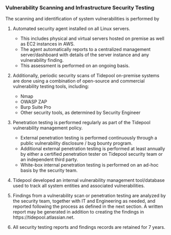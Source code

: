 ### Vulnerability Scanning and Infrastructure Security Testing

The scanning and identification of system vulnerabilities is performed by

1. Automated security agent installed on all Linux servers.

    * This includes physical and virtual servers hosted on premise as well as
      EC2 instances in AWS.
    * The agent automatically reports to a centralized management
      server/dashboard with details of the server instance and any vulnerability
      finding.
    * This assessment is performed on an ongoing basis.

2. Additionally, periodic security scans of Tidepool on-premise systems are done
   using a combination of open-source and commercial vulnerability testing
   tools, including:

    * Nmap
    * OWASP ZAP
    * Burp Suite Pro
    * Other security tools, as determined by Security Engineer

3. Penetration testing is performed regularly as part of the Tidepool
   vulnerability management policy.

    * External penetration testing is performed continuously through a public
      vulnerability disclosure / bug bounty program.
    * Additional external penetration testing is performed at least annually by
      either a certified penetration tester on Tidepool security team or an
      independent third party.
    * White-box internal penetration testing is performed on an ad-hoc basis by
      the security team.

4. Tidepool developed an internal vulnerability management tool/database used to
   track all system entities and associated vulnerabilities.

5. Findings from a vulnerability scan or penetration testing are analyzed by the
   security team, together with IT and Engineering as needed, and reported
   following the process as defined in the next section. A written report may be
   generated in addition to creating the findings in https:&#x2F;&#x2F;tidepool.atlassian.net.

6. All security testing reports and findings records are retained for 7 years.
